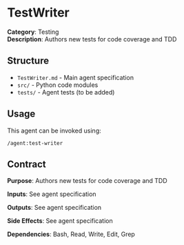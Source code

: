 # TestWriter

**Category**: Testing  
**Description**: Authors new tests for code coverage and TDD

## Structure

- `TestWriter.md` - Main agent specification
- `src/` - Python code modules
- `tests/` - Agent tests (to be added)

## Usage

This agent can be invoked using:
```
/agent:test-writer
```

## Contract

**Purpose**: Authors new tests for code coverage and TDD

**Inputs**: See agent specification

**Outputs**: See agent specification

**Side Effects**: See agent specification

**Dependencies**: Bash, Read, Write, Edit, Grep
